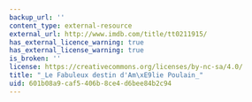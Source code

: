 ```yaml
---
backup_url: ''
content_type: external-resource
external_url: http://www.imdb.com/title/tt0211915/
has_external_licence_warning: true
has_external_license_warning: true
is_broken: ''
license: https://creativecommons.org/licenses/by-nc-sa/4.0/
title: "_Le Fabuleux destin d'Am\xE9lie Poulain_"
uid: 601b08a9-caf5-406b-8ce4-d6bee84b2c94
---
```


